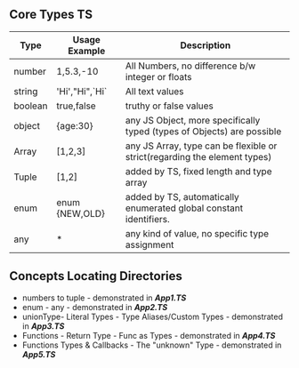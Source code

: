 ## Core Types TS


Type          | Usage Example     |  Description
------------- | --------------    | -------------
number        | 1,5.3,-10         | All Numbers, no difference b/w integer or floats
string        |'Hi',"Hi",\`Hi`    | All text values
boolean       | true,false        | truthy or false values
object        | {age:30}          | any JS Object, more specifically typed (types of Objects) are possible
Array         | [1,2,3]           | any JS Array, type can be flexible or strict(regarding the element types)
Tuple         | [1,2]             | added by TS, fixed length and type array
enum          | enum {NEW,OLD}    | added by TS, automatically enumerated global constant identifiers.
any           |   *               | any kind of value, no specific type assignment

## Concepts Locating Directories

* numbers to tuple - demonstrated in ***App1.TS***
* enum - any - demonstrated in ***App2.TS***
* unionType- Literal Types - Type Aliases/Custom Types - demonstrated in ***App3.TS***
* Functions - Return Type - Func as Types - demonstrated in ***App4.TS***
* Functions Types & Callbacks - The "unknown" Type - demonstrated in ***App5.TS***
